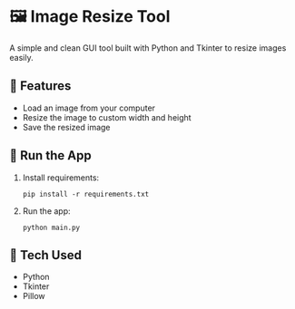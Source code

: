 # 🖼️ Image Resize Tool

A simple and clean GUI tool built with Python and Tkinter to resize images easily.

## 🔧 Features
- Load an image from your computer
- Resize the image to custom width and height
- Save the resized image

## 🚀 Run the App

1. Install requirements:
   ```
   pip install -r requirements.txt
   ```

2. Run the app:
   ```
   python main.py
   ```

## 🧠 Tech Used

- Python
- Tkinter
- Pillow